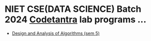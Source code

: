 # NIET CSE(DATA SCIENCE) Batch 2024 [Codetantra](https://niet.codetantra.com/secure/home.jsp) lab programs ...
- [Design and Analysis of Algorithms (sem 5)](https://github.com/tarique4hussain/niet-codetantra-2022/tree/main/)
